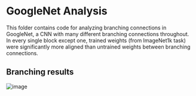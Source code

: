 # GoogleNet Analysis

This folder contains code for analyzing branching connections in GoogleNet, a CNN with many different branching connections throughout. In every single block except one, trained weights (from ImageNet1k task) were significantly more aligned than untrained weights between branching connections.

## Branching results
![image](https://github.com/user-attachments/assets/ce50f783-0e8d-4159-bc38-ae27aadea28a)


